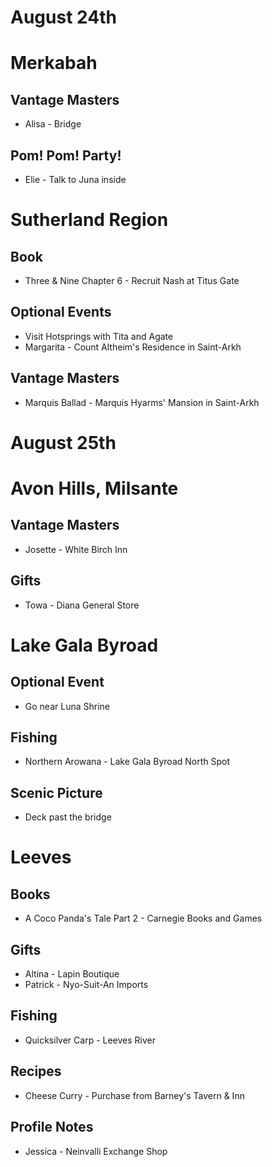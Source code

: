 # August 24th
# Merkabah
## Vantage Masters
- Alisa - Bridge
## Pom! Pom! Party!
- Elie - Talk to Juna inside

# Sutherland Region
## Book
- Three & Nine Chapter 6 - Recruit Nash at Titus Gate
## Optional Events
- Visit Hotsprings with Tita and Agate
- Margarita - Count Altheim's Residence in Saint-Arkh
## Vantage Masters
- Marquis Ballad - Marquis Hyarms' Mansion in Saint-Arkh

# August 25th
# Avon Hills, Milsante
## Vantage Masters
- Josette - White Birch Inn
## Gifts
- Towa - Diana General Store

# Lake Gala Byroad
## Optional Event
- Go near Luna Shrine
## Fishing
- Northern Arowana - Lake Gala Byroad North Spot
## Scenic Picture
- Deck past the bridge

# Leeves
## Books
- A Coco Panda's Tale Part 2 - Carnegie Books and Games
## Gifts
- Altina - Lapin Boutique
- Patrick - Nyo-Suit-An Imports
## Fishing
- Quicksilver Carp - Leeves River
## Recipes
- Cheese Curry - Purchase from Barney's Tavern & Inn
## Profile Notes
- Jessica - Neinvalli Exchange Shop